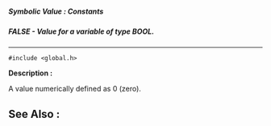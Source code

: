##### Symbolic Value : Constants
##### FALSE - Value for a variable of type BOOL.
---
```
#include <global.h>
```
**Description :**

A value numerically defined as 0 (zero).

**See Also :**
---
